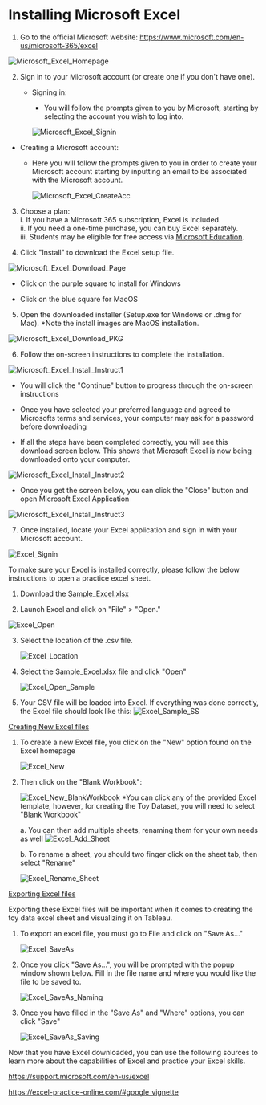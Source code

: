 # Installing Microsoft Excel

1.  Go to the official Microsoft website:
    <https://www.microsoft.com/en-us/microsoft-365/excel>

![Microsoft_Excel_Homepage](/Reproducibility_Documents/Toy_Dataset/images/Installing_Excel_imgs/Installing_Excel_Homepage.png)

2.  Sign in to your Microsoft account (or create one if you don't have
    one).

    -   Signing in:

        -   You will follow the prompts given to you by Microsoft,
            starting by selecting the account you wish to log into.

        ![Microsoft_Excel_Signin](/Reproducibility_Documents/Toy_Dataset/images/Installing_Excel_imgs/Microsoft_Excel_Signin.png)

-   Creating a Microsoft account:

    -   Here you will follow the prompts given to you in order to create
        your Microsoft account starting by inputting an email to be
        associated with the Microsoft account.

        ![Microsoft_Excel_CreateAcc](/Reproducibility_Documents/Toy_Dataset/images/Installing_Excel_imgs/Microsoft_Excel_CreateAcc.png)

3.  Choose a plan:\
    i. If you have a Microsoft 365 subscription, Excel is included.\
    ii. If you need a one-time purchase, you can buy Excel separately.\
    iii. Students may be eligible for free access via [Microsoft
    Education](https://www.microsoft.com/en-us/education).

4.  Click \"Install\" to download the Excel setup file.

![Microsoft_Excel_Download_Page](/Reproducibility_Documents/Toy_Dataset/images/Installing_Excel_imgs/Microsoft_Excel_Download_Page.png)

-   Click on the purple square to install for Windows

-   Click on the blue square for MacOS

5.  Open the downloaded installer (Setup.exe for Windows or .dmg for
    Mac). \*Note the install images are MacOS installation.

![Microsoft_Excel_Download_PKG](/Reproducibility_Documents/Toy_Dataset/images/Installing_Excel_imgs/Microsoft_Excel_Download_PKG.png)

6.  Follow the on-screen instructions to complete the installation.

![Microsoft_Excel_Install_Instruct1](/Reproducibility_Documents/Toy_Dataset/images/Installing_Excel_imgs/Microsoft_Excel_Install_Instruct1.png)

-   You will click the "Continue" button to progress through the
    on-screen instructions

-   Once you have selected your preferred language and agreed to
    Microsofts terms and services, your computer may ask for a password
    before downloading

-   If all the steps have been completed correctly, you will see this
    download screen below. This shows that Microsoft Excel is now being
    downloaded onto your computer.

![Microsoft_Excel_Install_Instruct2](/Reproducibility_Documents/Toy_Dataset/images/Installing_Excel_imgs/Microsoft_Excel_Install_Instruct2.png)

-   Once you get the screen below, you can click the "Close" button and
    open Microsoft Excel Application

![Microsoft_Excel_Install_Instruct3](/Reproducibility_Documents/Toy_Dataset/images/Installing_Excel_imgs/Microsoft_Excel_Install_Instruct3.png)

7.  Once installed, locate your Excel application and sign in with your
    Microsoft account.

![Excel_Signin](/Reproducibility_Documents/Toy_Dataset/images/Installing_Excel_imgs/Excel_Signin.png)


To make sure your Excel is installed correctly, please follow the below
instructions to open a practice excel sheet.

1.  Download the
    [Sample_Excel.xlsx](/Reproducibility_Documents/Toy_Dataset/Sample_Excel.xlsx)

2.  Launch Excel and click on \"File\" \> \"Open.\"

![Excel_Open](/Reproducibility_Documents/Toy_Dataset/images/Installing_Excel_imgs/Excel_Open.png)


3.  Select the location of the .csv file.

    ![Excel_Location](/Reproducibility_Documents/Toy_Dataset/images/Installing_Excel_imgs/Excel_Location.png)


4.  Select the Sample_Excel.xlsx file and click "Open"

    ![Excel_Open_Sample](/Reproducibility_Documents/Toy_Dataset/images/Installing_Excel_imgs/Excel_Open_Sample.png)


5.  Your CSV file will be loaded into Excel. If everything was done
    correctly, the Excel file should look like this:
    ![Excel_Sample_SS](/Reproducibility_Documents/Toy_Dataset/images/Installing_Excel_imgs/Excel_Sample_SS.png)


<ins>Creating New Excel files</ins>

1.  To create a new Excel file, you click on the "New" option found on
    the Excel homepage

    ![Excel_New](/Reproducibility_Documents/Toy_Dataset/images/Installing_Excel_imgs/Excel_New.png)


2.  Then click on the "Blank Workbook":

    ![Excel_New_BlankWorkbook](/Reproducibility_Documents/Toy_Dataset/images/Installing_Excel_imgs/Excel_New_BlankWorkbook.png)
\*You can click any of the provided Excel
template, however, for creating the Toy Dataset, you will need to select
"Blank Workbook"

    a.  You can then add multiple sheets, renaming them for your own needs
    as well
    ![Excel_Add_Sheet](/Reproducibility_Documents/Toy_Dataset/images/Installing_Excel_imgs/Excel_Add_Sheet.png)


    b.  To rename a sheet, you should two finger click on the sheet tab,
    then select "Rename"

    ![Excel_Rename_Sheet](/Reproducibility_Documents/Toy_Dataset/images/Installing_Excel_imgs/Excel_Rename_Sheet.png)


<ins>Exporting Excel files</ins>

Exporting these Excel files will be important when it comes to creating
the toy data excel sheet and visualizing it on Tableau.

1.  To export an excel file, you must go to File and click on "Save
    As\..."

    ![Excel_SaveAs](/Reproducibility_Documents/Toy_Dataset/images/Installing_Excel_imgs/Excel_SaveAs.png)


2.  Once you click "Save As\...", you will be prompted with the popup
    window shown below. Fill in the file name and where you would like
    the file to be saved to.

    ![Excel_SaveAs_Naming](/Reproducibility_Documents/Toy_Dataset/images/Installing_Excel_imgs/Excel_SaveAs_Naming.png)


3.  Once you have filled in the "Save As" and "Where" options, you can
    click "Save"

    ![Excel_SaveAs_Saving](/Reproducibility_Documents/Toy_Dataset/images/Installing_Excel_imgs/Excel_SaveAs_Saving.png)


Now that you have Excel downloaded, you can use the following sources to
learn more about the capabilities of Excel and practice your Excel
skills.

<https://support.microsoft.com/en-us/excel>

<https://excel-practice-online.com/#google_vignette>
